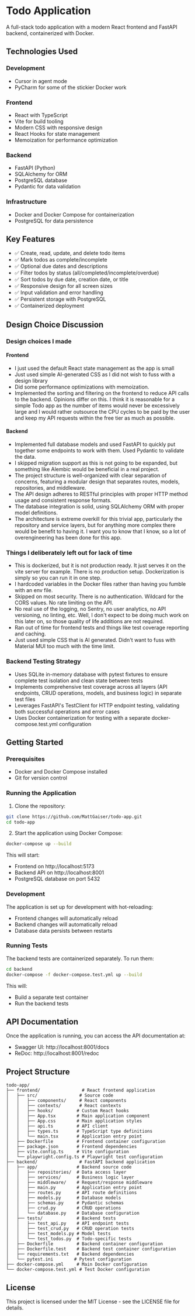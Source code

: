 # Todo Application

A full-stack todo application with a modern React frontend and FastAPI backend, containerized with Docker.

## Technologies Used

### Development
- Cursor in agent mode
- PyCharm for some of the stickier Docker work

### Frontend
- React with TypeScript
- Vite for build tooling
- Modern CSS with responsive design
- React Hooks for state management
- Memoization for performance optimization

### Backend
- FastAPI (Python)
- SQLAlchemy for ORM
- PostgreSQL database
- Pydantic for data validation

### Infrastructure
- Docker and Docker Compose for containerization
- PostgreSQL for data persistence

## Key Features

- ✅ Create, read, update, and delete todo items
- ✅ Mark todos as complete/incomplete
- ✅ Optional due dates and descriptions
- ✅ Filter todos by status (all/completed/incomplete/overdue)
- ✅ Sort todos by due date, creation date, or title
- ✅ Responsive design for all screen sizes
- ✅ Input validation and error handling
- ✅ Persistent storage with PostgreSQL
- ✅ Containerized deployment

## Design Choice Discussion

### Design choices I made

#### Frontend
- I just used the default React state management as the app is small
- Just used simple AI-generated CSS as I did not wish to fuss with a design library
- Did some performance optimizations with memoization. 
- Implemented the sorting and filtering on the frontend to reduce API calls to the backend. Opinions differ on this. I think it is reasonable for a simple Todo app as the number of items would never be excessively large and I would rather outsource the CPU cycles to be paid by the user and keep my API requests within the free tier as much as possible.

#### Backend
- Implemented full database models and used FastAPI to quickly put together some endpoints to work with them. Used Pydantic to validate the data. 
- I skipped migration support as this is not going to be expanded, but something like Alembic would be beneficial in a real project. 
- The project structure is well-organized with clear separation of concerns, featuring a modular design that separates routes, models, repositories, and middleware. 
- The API design adheres to RESTful principles with proper HTTP method usage and consistent response formats. 
- The database integration is solid, using SQLAlchemy ORM with proper model definitions. 
- The architecture is extreme overkill for this trivial app, particularly the repository and service layers, but for anything more complex there would be benefit to having it. I want you to know that I know, so a lot of overengineering has been done for this app. 


### Things I deliberately left out for lack of time
- This is dockerized, but it is not production ready. It just serves it on the vite server for example. There is no production setup. Dockerization is simply so you can run it in one step. 
- I hardcoded variables in the Docker files rather than having you fumble with an env file.
- Skipped on most security. There is no authentication.  Wildcard for the CORS values. No rate limiting on the API. 
- No real use of the logging, no Sentry, no user analytics, no API versioning, no linting, etc. Well, I don't expect to be doing much work on this later on, so those quality of life additions are not required. 
- Ran out of time for frontend tests and things like test coverage reporting and caching. 
- Just used simple CSS that is AI generated. Didn't want to fuss with Material MUI too much with the time limit.

### Backend Testing Strategy
- Uses SQLite in-memory database with pytest fixtures to ensure complete test isolation and clean state between tests
- Implements comprehensive test coverage across all layers (API endpoints, CRUD operations, models, and business logic) in separate test files
- Leverages FastAPI's TestClient for HTTP endpoint testing, validating both successful operations and error cases
- Uses Docker containerization for testing with a separate docker-compose.test.yml configuration

## Getting Started

### Prerequisites
- Docker and Docker Compose installed
- Git for version control

### Running the Application

1. Clone the repository:
```bash
git clone https://github.com/MattGaiser/todo-app.git
cd todo-app
```

2. Start the application using Docker Compose:
```bash
docker-compose up --build
```

This will start:
- Frontend on http://localhost:5173
- Backend API on http://localhost:8001
- PostgreSQL database on port 5432

### Development

The application is set up for development with hot-reloading:
- Frontend changes will automatically reload
- Backend changes will automatically reload
- Database data persists between restarts

### Running Tests

The backend tests are containerized separately. To run them:

```bash
cd backend
docker-compose -f docker-compose.test.yml up --build
```

This will:
- Build a separate test container
- Run the backend tests

## API Documentation

Once the application is running, you can access the API documentation at:
- Swagger UI: http://localhost:8001/docs
- ReDoc: http://localhost:8001/redoc

## Project Structure

```
todo-app/
├── frontend/                # React frontend application
│   ├── src/                # Source code
│   │   ├── components/     # React components
│   │   ├── contexts/       # React contexts
│   │   ├── hooks/         # Custom React hooks
│   │   ├── App.tsx        # Main application component
│   │   ├── App.css        # Main application styles
│   │   ├── api.ts         # API client
│   │   ├── types.ts       # TypeScript type definitions
│   │   └── main.tsx       # Application entry point
│   ├── Dockerfile         # Frontend container configuration
│   ├── package.json       # Frontend dependencies
│   ├── vite.config.ts     # Vite configuration
│   └── playwright.config.ts # Playwright test configuration
├── backend/                # FastAPI backend application
│   ├── app/               # Backend source code
│   │   ├── repositories/  # Data access layer
│   │   ├── services/      # Business logic layer
│   │   ├── middleware/    # Request/response middleware
│   │   ├── main.py        # Application entry point
│   │   ├── routes.py      # API route definitions
│   │   ├── models.py      # Database models
│   │   ├── schemas.py     # Pydantic schemas
│   │   ├── crud.py        # CRUD operations
│   │   └── database.py    # Database configuration
│   ├── tests/             # Backend tests
│   │   ├── test_api.py    # API endpoint tests
│   │   ├── test_crud.py   # CRUD operation tests
│   │   ├── test_models.py # Model tests
│   │   └── test_todos.py  # Todo-specific tests
│   ├── Dockerfile         # Backend container configuration
│   ├── Dockerfile.test    # Backend test container configuration
│   ├── requirements.txt   # Backend dependencies
│   └── pytest.ini        # Pytest configuration
├── docker-compose.yml     # Main Docker configuration
└── docker-compose.test.yml # Test Docker configuration
```
## License

This project is licensed under the MIT License - see the LICENSE file for details. 
